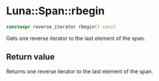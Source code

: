 # Luna::Span::rbegin

```c++
constexpr reverse_iterator rbegin() const
```

Gets one reverse iterator to the last element of the span. 



## Return value
Returns one reverse iterator to the last element of the span. 

